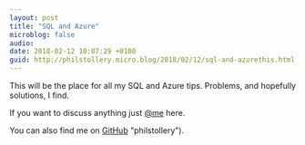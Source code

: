 ```yaml
---
layout: post
title: "SQL and Azure"
microblog: false
audio: 
date: 2018-02-12 10:07:29 +0100
guid: http://philstollery.micro.blog/2018/02/12/sql-and-azurethis.html
---
```

This will be the place for all my SQL and Azure tips. Problems, and hopefully solutions, I find.

If you want to discuss anything just [@me](https://micro.blog/philstollery) here.

You can also find me on [GitHub](https://github.com/PhilStollery) "philstollery").
